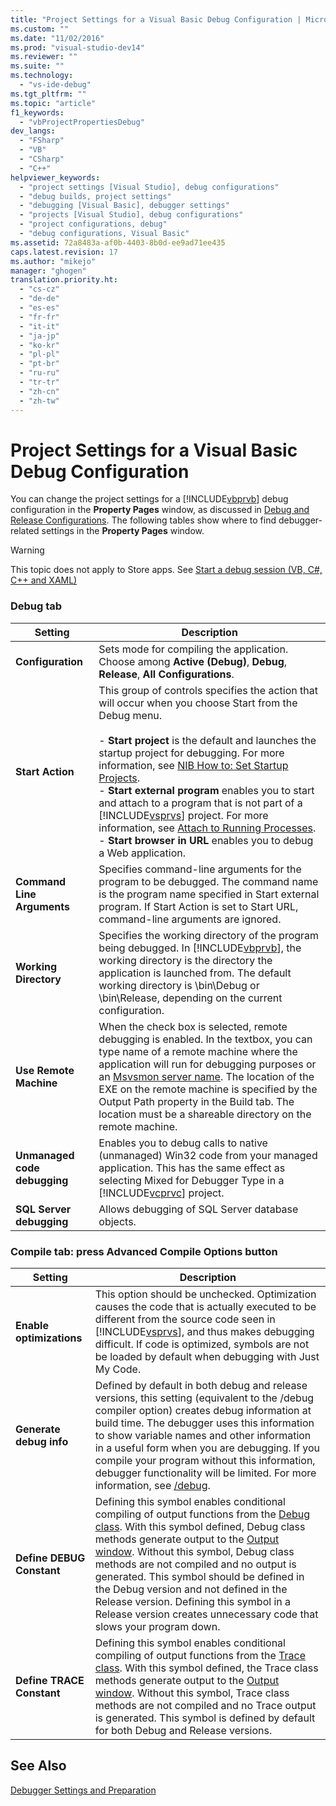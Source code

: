 ```yaml
---
title: "Project Settings for a Visual Basic Debug Configuration | Microsoft Docs"
ms.custom: ""
ms.date: "11/02/2016"
ms.prod: "visual-studio-dev14"
ms.reviewer: ""
ms.suite: ""
ms.technology: 
  - "vs-ide-debug"
ms.tgt_pltfrm: ""
ms.topic: "article"
f1_keywords: 
  - "vbProjectPropertiesDebug"
dev_langs: 
  - "FSharp"
  - "VB"
  - "CSharp"
  - "C++"
helpviewer_keywords: 
  - "project settings [Visual Studio], debug configurations"
  - "debug builds, project settings"
  - "debugging [Visual Basic], debugger settings"
  - "projects [Visual Studio], debug configurations"
  - "project configurations, debug"
  - "debug configurations, Visual Basic"
ms.assetid: 72a8483a-af0b-4403-8b0d-ee9ad71ee435
caps.latest.revision: 17
ms.author: "mikejo"
manager: "ghogen"
translation.priority.ht: 
  - "cs-cz"
  - "de-de"
  - "es-es"
  - "fr-fr"
  - "it-it"
  - "ja-jp"
  - "ko-kr"
  - "pl-pl"
  - "pt-br"
  - "ru-ru"
  - "tr-tr"
  - "zh-cn"
  - "zh-tw"
---
```

# Project Settings for a Visual Basic Debug Configuration
You can change the project settings for a [!INCLUDE[vbprvb](../code-quality/includes/vbprvb_md.md)] debug configuration in the **Property Pages** window, as discussed in [Debug and Release Configurations](../debugger/how-to-set-debug-and-release-configurations.md). The following tables show where to find debugger-related settings in the **Property Pages** window.  
  
> [!WARNING]
>  This topic does not apply to Store apps. See [Start a debug session (VB, C#, C++ and XAML)](../debugger/start-a-debugging-session-for-a-store-app-in-visual-studio-vb-csharp-cpp-and-xaml.md)  
  
### Debug tab  
  
|Setting|Description|  
|-------------|-----------------|  
|**Configuration**|Sets mode for compiling the application. Choose among **Active (Debug)**, **Debug**, **Release**, **All Configurations**.|  
|**Start Action**|This group of controls specifies the action that will occur when you choose Start from the Debug menu.<br /><br /> -   **Start project** is the default and launches the startup project for debugging. For more information, see [NIB How to: Set Startup Projects](http://msdn.microsoft.com/en-us/31465836-0911-48db-a5d9-e456b635e970).<br />-   **Start external program** enables you to start and attach to a program that is not part of a [!INCLUDE[vsprvs](../code-quality/includes/vsprvs_md.md)] project. For more information, see [Attach to Running Processes](../debugger/attach-to-running-processes-with-the-visual-studio-debugger.md).<br />-   **Start browser in URL** enables you to debug a Web application.|  
|**Command Line Arguments**|Specifies command-line arguments for the program to be debugged. The command name is the program name specified in Start external program. If Start Action is set to Start URL, command-line arguments are ignored.|  
|**Working Directory**|Specifies the working directory of the program being debugged. In [!INCLUDE[vbprvb](../code-quality/includes/vbprvb_md.md)], the working directory is the directory the application is launched from. The default working directory is \bin\Debug or \bin\Release, depending on the current configuration.|  
|**Use Remote Machine**|When the check box is selected, remote debugging is enabled. In the textbox, you can type name of a remote machine where the application will run for debugging purposes or an [Msvsmon server name](../Topic/Start%20%20the%20Remote%20Debugging%20Monitor.md). The location of the EXE on the remote machine is specified by the Output Path property in the Build tab. The location must be a shareable directory on the remote machine.|  
|**Unmanaged code debugging**|Enables you to debug calls to native (unmanaged) Win32 code from your managed application. This has the same effect as selecting Mixed for Debugger Type in a [!INCLUDE[vcprvc](../code-quality/includes/vcprvc_md.md)] project.|  
|**SQL Server debugging**|Allows debugging of SQL Server database objects.|  
  
### Compile tab: press Advanced Compile Options button  
  
|Setting|Description|  
|-------------|-----------------|  
|**Enable optimizations**|This option should be unchecked. Optimization causes the code that is actually executed to be different from the source code seen in [!INCLUDE[vsprvs](../code-quality/includes/vsprvs_md.md)], and thus makes debugging difficult. If code is optimized, symbols are not be loaded by default when debugging with Just My Code.|  
|**Generate debug info**|Defined by default in both debug and release versions, this setting (equivalent to the /debug compiler option) creates debug information at build time. The debugger uses this information to show variable names and other information in a useful form when you are debugging. If you compile your program without this information, debugger functionality will be limited. For more information, see [/debug](/dotnet/visual-basic/reference/command-line-compiler/debug).|  
|**Define DEBUG Constant**|Defining this symbol enables conditional compiling of output functions from the [Debug class](https://msdn.microsoft.com/en-us/library/system.diagnostics.debug.aspx). With this symbol defined, Debug class methods generate output to the [Output window](../ide/reference/output-window.md). Without this symbol, Debug class methods are not compiled and no output is generated. This symbol should be defined in the Debug version and not defined in the Release version. Defining this symbol in a Release version creates unnecessary code that slows your program down.|  
|**Define TRACE Constant**|Defining this symbol enables conditional compiling of output functions from the [Trace class](https://msdn.microsoft.com/en-us/library/system.diagnostics.trace.aspx). With this symbol defined, the Trace class methods generate output to the [Output window](../ide/reference/output-window.md). Without this symbol, Trace class methods are not compiled and no Trace output is generated. This symbol is defined by default for both Debug and Release versions.|  
  
## See Also  
 [Debugger Settings and Preparation](../debugger/debugger-settings-and-preparation.md)